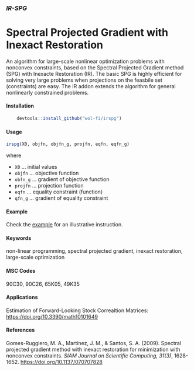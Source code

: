 ### *IR-SPG*
# Spectral Projected Gradient with Inexact Restoration
An algorithm for large-scale nonlinear optimization problems with nonconvex constraints, based on the Spectral Projected Gradient method (SPG) with Inexacte Restoration (IR). The basic SPG is highly efficient for solving very large problems when projections on the feasbile set (constraints) are easy. The IR addon extends the algorithm for general nonlinearly constrained problems.

#### Installation
``` r
    devtools::install_github("wol-fi/irspg")
```

#### Usage
``` r
irspg(X0, objfn, objfn_g, projfn, eqfn, eqfn_g)
```
where
* `X0` ... initial values
* `objfn` ... objective function
* `obfn_g` ... gradient of objective function
* `projfn` ... projection function
* `eqfn` ... equality constraint (function)
* `qfn_g` ... gradient of equality constraint

#### Example
Check the [example](example.md) for an illustrative instruction.

#### Keywords
non-linear programming, spectral projected gradient, inexact restoration, large-scale optimization

#### MSC Codes
90C30, 90C26, 65K05, 49K35

#### Applications
Estimation of Forward-Looking Stock Correaltion Matrices: <https://doi.org/10.3390/math10101649>

#### References
Gomes-Ruggiero, M. A., Martínez, J. M., & Santos, S. A. (2009). Spectral projected gradient method with inexact restoration for minimization with nonconvex constraints. *SIAM Journal on Scientific Computing, 31(3)*, 1628-1652. <https://doi.org/10.1137/070707828>
